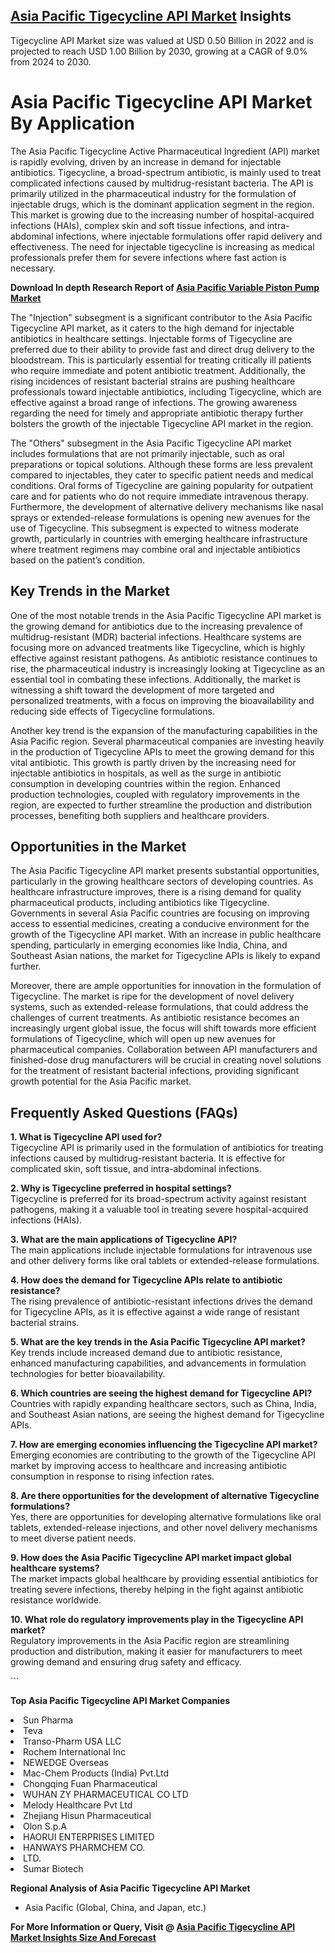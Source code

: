 <h2><a href="https://www.verifiedmarketreports.com/download-sample/?rid=257122&amp;utm_source=Github-Feb&amp;utm_medium=225" target="_blank">Asia Pacific Tigecycline API Market</a> Insights</h2><p>Tigecycline API Market size was valued at USD 0.50 Billion in 2022 and is projected to reach USD 1.00 Billion by 2030, growing at a CAGR of 9.0% from 2024 to 2030.</p><p><h1>Asia Pacific Tigecycline API Market By Application</h1> <p>The Asia Pacific Tigecycline Active Pharmaceutical Ingredient (API) market is rapidly evolving, driven by an increase in demand for injectable antibiotics. Tigecycline, a broad-spectrum antibiotic, is mainly used to treat complicated infections caused by multidrug-resistant bacteria. The API is primarily utilized in the pharmaceutical industry for the formulation of injectable drugs, which is the dominant application segment in the region. This market is growing due to the increasing number of hospital-acquired infections (HAIs), complex skin and soft tissue infections, and intra-abdominal infections, where injectable formulations offer rapid delivery and effectiveness. The need for injectable tigecycline is increasing as medical professionals prefer them for severe infections where fast action is necessary. <p><strong>Download In depth Research Report of <a href="https://www.verifiedmarketreports.com/download-sample/?rid=236118&amp;utm_source=Pulse-Dec&amp;utm_medium=225" target="_blank">Asia Pacific Variable Piston Pump Market</a></strong></p></p> <p>The "Injection" subsegment is a significant contributor to the Asia Pacific Tigecycline API market, as it caters to the high demand for injectable antibiotics in healthcare settings. Injectable forms of Tigecycline are preferred due to their ability to provide fast and direct drug delivery to the bloodstream. This is particularly essential for treating critically ill patients who require immediate and potent antibiotic treatment. Additionally, the rising incidences of resistant bacterial strains are pushing healthcare professionals toward injectable antibiotics, including Tigecycline, which are effective against a broad range of infections. The growing awareness regarding the need for timely and appropriate antibiotic therapy further bolsters the growth of the injectable Tigecycline API market in the region. <p>The "Others" subsegment in the Asia Pacific Tigecycline API market includes formulations that are not primarily injectable, such as oral preparations or topical solutions. Although these forms are less prevalent compared to injectables, they cater to specific patient needs and medical conditions. Oral forms of Tigecycline are gaining popularity for outpatient care and for patients who do not require immediate intravenous therapy. Furthermore, the development of alternative delivery mechanisms like nasal sprays or extended-release formulations is opening new avenues for the use of Tigecycline. This subsegment is expected to witness moderate growth, particularly in countries with emerging healthcare infrastructure where treatment regimens may combine oral and injectable antibiotics based on the patient’s condition. <h2>Key Trends in the Market</h2> <p>One of the most notable trends in the Asia Pacific Tigecycline API market is the growing demand for antibiotics due to the increasing prevalence of multidrug-resistant (MDR) bacterial infections. Healthcare systems are focusing more on advanced treatments like Tigecycline, which is highly effective against resistant pathogens. As antibiotic resistance continues to rise, the pharmaceutical industry is increasingly looking at Tigecycline as an essential tool in combating these infections. Additionally, the market is witnessing a shift toward the development of more targeted and personalized treatments, with a focus on improving the bioavailability and reducing side effects of Tigecycline formulations.</p> <p>Another key trend is the expansion of the manufacturing capabilities in the Asia Pacific region. Several pharmaceutical companies are investing heavily in the production of Tigecycline APIs to meet the growing demand for this vital antibiotic. This growth is partly driven by the increasing need for injectable antibiotics in hospitals, as well as the surge in antibiotic consumption in developing countries within the region. Enhanced production technologies, coupled with regulatory improvements in the region, are expected to further streamline the production and distribution processes, benefiting both suppliers and healthcare providers.</p> <h2>Opportunities in the Market</h2> <p>The Asia Pacific Tigecycline API market presents substantial opportunities, particularly in the growing healthcare sectors of developing countries. As healthcare infrastructure improves, there is a rising demand for quality pharmaceutical products, including antibiotics like Tigecycline. Governments in several Asia Pacific countries are focusing on improving access to essential medicines, creating a conducive environment for the growth of the Tigecycline API market. With an increase in public healthcare spending, particularly in emerging economies like India, China, and Southeast Asian nations, the market for Tigecycline APIs is likely to expand further.</p> <p>Moreover, there are ample opportunities for innovation in the formulation of Tigecycline. The market is ripe for the development of novel delivery systems, such as extended-release formulations, that could address the challenges of current treatments. As antibiotic resistance becomes an increasingly urgent global issue, the focus will shift towards more efficient formulations of Tigecycline, which will open up new avenues for pharmaceutical companies. Collaboration between API manufacturers and finished-dose drug manufacturers will be crucial in creating novel solutions for the treatment of resistant bacterial infections, providing significant growth potential for the Asia Pacific market.</p> <h2>Frequently Asked Questions (FAQs)</h2> <p><strong>1. What is Tigecycline API used for?</strong><br> Tigecycline API is primarily used in the formulation of antibiotics for treating infections caused by multidrug-resistant bacteria. It is effective for complicated skin, soft tissue, and intra-abdominal infections.</p> <p><strong>2. Why is Tigecycline preferred in hospital settings?</strong><br> Tigecycline is preferred for its broad-spectrum activity against resistant pathogens, making it a valuable tool in treating severe hospital-acquired infections (HAIs).</p> <p><strong>3. What are the main applications of Tigecycline API?</strong><br> The main applications include injectable formulations for intravenous use and other delivery forms like oral tablets or extended-release formulations.</p> <p><strong>4. How does the demand for Tigecycline APIs relate to antibiotic resistance?</strong><br> The rising prevalence of antibiotic-resistant infections drives the demand for Tigecycline APIs, as it is effective against a wide range of resistant bacterial strains.</p> <p><strong>5. What are the key trends in the Asia Pacific Tigecycline API market?</strong><br> Key trends include increased demand due to antibiotic resistance, enhanced manufacturing capabilities, and advancements in formulation technologies for better bioavailability.</p> <p><strong>6. Which countries are seeing the highest demand for Tigecycline API?</strong><br> Countries with rapidly expanding healthcare sectors, such as China, India, and Southeast Asian nations, are seeing the highest demand for Tigecycline APIs.</p> <p><strong>7. How are emerging economies influencing the Tigecycline API market?</strong><br> Emerging economies are contributing to the growth of the Tigecycline API market by improving access to healthcare and increasing antibiotic consumption in response to rising infection rates.</p> <p><strong>8. Are there opportunities for the development of alternative Tigecycline formulations?</strong><br> Yes, there are opportunities for developing alternative formulations like oral tablets, extended-release injections, and other novel delivery mechanisms to meet diverse patient needs.</p> <p><strong>9. How does the Asia Pacific Tigecycline API market impact global healthcare systems?</strong><br> The market impacts global healthcare by providing essential antibiotics for treating severe infections, thereby helping in the fight against antibiotic resistance worldwide.</p> <p><strong>10. What role do regulatory improvements play in the Tigecycline API market?</strong><br> Regulatory improvements in the Asia Pacific region are streamlining production and distribution, making it easier for manufacturers to meet growing demand and ensuring drug safety and efficacy.</p> ```</p><p><strong>Top Asia Pacific Tigecycline API Market Companies</strong></p><div data-test-id=""><p><li>Sun Pharma</li><li> Teva</li><li> Transo-Pharm USA LLC</li><li> Rochem International Inc</li><li> NEWEDGE Overseas</li><li> Mac-Chem Products (India) Pvt.Ltd</li><li> Chongqing Fuan Pharmaceutical</li><li> WUHAN ZY PHARMACEUTICAL CO LTD</li><li> Melody Healthcare Pvt Ltd</li><li> Zhejiang Hisun Pharmaceutical</li><li> Olon S.p.A</li><li> HAORUI ENTERPRISES LIMITED</li><li> HANWAYS PHARMCHEM CO.</li><li> LTD.</li><li> Sumar Biotech</li></p><div><strong>Regional Analysis of&nbsp;Asia Pacific Tigecycline API Market</strong></div><ul><li dir="ltr"><p dir="ltr">Asia Pacific (Global, China, and Japan, etc.)</p></li></ul><p><strong>For More Information or Query, Visit @&nbsp;</strong><strong><a href="https://www.verifiedmarketreports.com/product/tigecycline-api-market/?utm_source=Github-Feb&amp;utm_medium=225" target="_blank">Asia Pacific Tigecycline API Market Insights Size And Forecast</a></strong></p></div><h2>&nbsp;</h2><div data-test-id="">&nbsp;</div>
